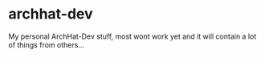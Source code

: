 archhat-dev
===========

My personal ArchHat-Dev stuff, most wont work yet and it will contain a lot of things from others...

